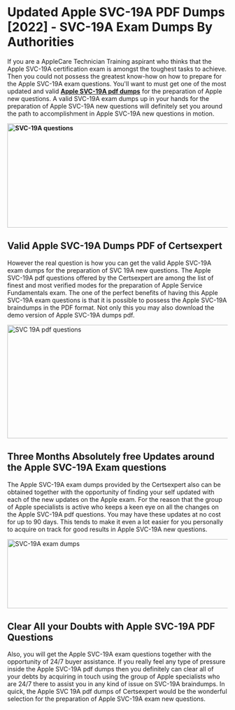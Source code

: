 <h1><strong>Updated Apple SVC-19A PDF Dumps [2022] - SVC-19A Exam Dumps By Authorities&nbsp;</strong></h1>
<p><span style="font-weight: 400;">If you are a AppleCare Technician Training aspirant who thinks that the Apple SVC-19A certification exam is amongst the toughest tasks to achieve. Then you could not possess the greatest know-how on how to prepare for the Apple SVC-19A exam questions. You'll want to must get one of the most updated and valid <strong><a href="https://www.certsexpert.com/SVC-19A-pdf-questions.html">Apple SVC-19A pdf dumps</a></strong> for the preparation of Apple new questions. A valid  SVC-19A exam dumps up in your hands for the preparation of Apple SVC-19A new questions will definitely set you around the path to accomplishment in Apple SVC-19A new questions in motion.</span></p>
<p><span style="font-weight: 400;"><strong><img style="display: block; margin-left: auto; margin-right: auto;" src="https://i.ibb.co/QXh983F/73475278-2429792180625311-4586132736837681152-n.jpg" alt="SVC-19A questions" width="632" height="238" /></strong></span></p>
<h2><strong>Valid Apple SVC-19A Dumps PDF of Certsexpert</strong></h2>
<p><span style="font-weight: 400;">However the real question is how you can get the valid Apple SVC-19A exam dumps for the preparation of SVC 19A new questions. The Apple SVC-19A pdf questions offered by the Certsexpert are among the list of finest and most verified modes for the preparation of Apple Service Fundamentals exam. The one of the perfect benefits of having this Apple SVC-19A exam questions is that it is possible to possess the Apple SVC-19A braindumps in the PDF format. Not only this you may also download the demo version of Apple SVC-19A dumps pdf.</span></p>
<p><span style="font-weight: 400;"><img style="display: block; margin-left: auto; margin-right: auto;" src="https://i.ibb.co/Jd8hN2L/76714008-3182067705200142-8735104740007870464-n.jpg" alt="SVC 19A pdf questions" width="701" height="259" /></span></p>
<h2><strong>Three Months Absolutely free Updates around the Apple SVC-19A Exam questions</strong></h2>
<p><span style="font-weight: 400;">The Apple SVC-19A exam dumps provided by the Certsexpert also can be obtained together with the opportunity of finding your self updated with each of the new updates on the Apple exam. For the reason that the group of Apple specialists is active who keeps a keen eye on all the changes on the Apple SVC-19A pdf questions. You may have these updates at no cost for up to 90 days. This tends to make it even a lot easier for you personally to acquire on track for good results in Apple SVC-19A new questions.</span></p>
<p><span style="font-weight: 400;"><a href="https://www.certsexpert.com/SVC-19A-pdf-questions.html"><img style="display: block; margin-left: auto; margin-right: auto;" src="https://i.ibb.co/TMnKrkJ/75398236-424489711531572-5064688549987614720-n.jpg" alt="SVC-19A exam dumps" width="714" height="158" /></a></span></p>
<h2><strong>Clear All your Doubts with Apple SVC-19A PDF Questions</strong></h2>
<p>Also, you will get the Apple SVC-19A exam questions together with the opportunity of 24/7 buyer assistance. If you really feel any type of pressure inside the Apple SVC-19A pdf dumps then you definitely can clear all of your debts by acquiring in touch using the group of Apple specialists who are 24/7 there to assist you in any kind of issue on  SVC-19A braindumps. In quick, the Apple SVC 19A pdf dumps of Certsexpert would be the wonderful selection for the preparation of Apple SVC-19A exam new questions.</p>
